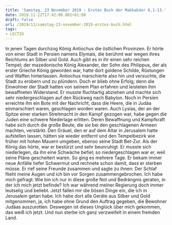 ```yaml
---
title: 'Samstag, 23 November 2019 : Erstes Buch der Makkabäer 6,1-13.'
date: 2019-11-22T17:42:00.001+01:00
draft: false
url: /2019/11/samstag-23-november-2019-erstes-buch.html
tags: 
- LECTIO
---
```


In jenen Tagen durchzog König Antiochus die östlichen Provinzen. Er hörte von einer Stadt in Persien namens Elymaïs, die berühmt war wegen ihres Reichtums an Silber und Gold. Auch gibt es in ihr einen sehr reichen Tempel; der mazedonische König Alexander, der Sohn des Philippus, der als erster Grieche König geworden war, hatte dort goldene Schilde, Rüstungen und Waffen hinterlassen. Antiochus marschierte also hin und versuchte, die Stadt zu erobern und zu plündern. Doch er blieb ohne Erfolg; denn die Einwohner der Stadt hatten von seinem Plan erfahren und leisteten ihm bewaffneten Widerstand. Er musste fluchtartig abziehen und machte sich sehr niedergeschlagen auf den Rückweg nach Babylon. Noch in Persien erreichte ihn ein Bote mit der Nachricht, dass die Heere, die in Judäa einmarschiert waren, geschlagen worden waren. Auch Lysias, der an der Spitze einer starken Streitmacht in den Kampf gezogen war, habe gegen die Juden eine schwere Niederlage erlitten. Deren Bewaffnung und Kampfkraft habe sich durch die große Beute, die sie bei den geschlagenen Armeen machten, verstärkt. Den Gräuel, den er auf dem Altar in Jerusalem hatte aufstellen lassen, hätten sie wieder entfernt und den Tempelbezirk wie früher mit hohen Mauern umgeben, ebenso seine Stadt Bet-Zur. Als der König das hörte, war er bestürzt und sehr beunruhigt. Er musste sich niederlegen, da ihn eine Schwäche befiel; so niedergeschlagen war er, weil seine Pläne gescheitert waren. So ging es mehrere Tage. Er bekam immer neue Anfälle tiefer Schwermut und rechnete schon damit, dass er sterben müsse. Er rief seine Freunde zusammen und sagte zu ihnen: Der Schlaf flieht meine Augen und ich bin vor Sorgen zusammengebrochen. Ich habe mich gefragt: Wie bin ich nur in diese große Not und Bedrängnis geraten, in der ich mich jetzt befinde? Ich war während meiner Regierung doch immer leutselig und beliebt. Jetzt fallen mir die bösen Dinge ein, die ich in Jerusalem getan habe. Ich habe dort alle Geräte aus Silber und Gold mitgenommen, ja, ich habe ohne Grund den Auftrag gegeben, die Bewohner Judäas auszurotten. Deswegen ist dieses Unglück über mich gekommen, das weiß ich jetzt. Und nun sterbe ich ganz verzweifelt in einem fremden Land.